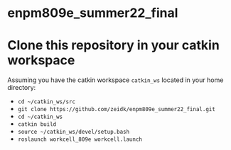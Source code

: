 # enpm809e_summer22_final

# Clone this repository in your catkin workspace

Assuming you have the catkin workspace `catkin_ws` located in your home directory:
- `cd ~/catkin_ws/src`
- `git clone https://github.com/zeidk/enpm809e_summer22_final.git`
- `cd ~/catkin_ws`
- `catkin build`
- `source ~/catkin_ws/devel/setup.bash`
- `roslaunch workcell_809e workcell.launch`
